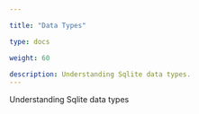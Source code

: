 ```yaml
---

title: "Data Types"

type: docs

weight: 60

description: Understanding Sqlite data types. 
---
```


 Understanding Sqlite data types